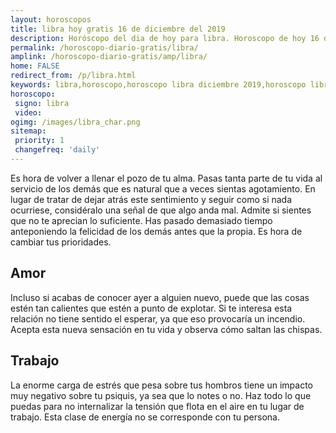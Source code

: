 ```yaml
---
layout: horoscopos
title: libra hoy gratis 16 de diciembre del 2019 
description: Horóscopo del dia de hoy para libra. Horoscopo de hoy 16 de diciembre del 2019. Las predicciones de amor, trabajo, vida personal gratis.
permalink: /horoscopo-diario-gratis/libra/
amplink: /horoscopo-diario-gratis/amp/libra/
home: FALSE
redirect_from: /p/libra.html
keywords: libra,horoscopo,horoscopo libra diciembre 2019,horoscopo libra hoy,tarot libra diciembre 2019,horoscopo libra,tarot libra hoy,horoscopo de hoy,horoscopo diario,tarot del amor,horoscopo de hoy libra,horoscopo diario del tarot, Horoscopo de hoy libra 16 de diciembre del 2019,horóscopo del día,signos zodiacales 2019, el horoscopo de hoy
horoscopo:
 signo: libra
 video:  
ogimg: /images/libra_char.png
sitemap:
 priority: 1
 changefreq: 'daily'
---
```



Es hora de volver a llenar el pozo de tu alma. Pasas tanta parte de tu vida al servicio de los demás que es natural que a veces sientas agotamiento. En lugar de tratar de dejar atrás este sentimiento y seguir como si nada ocurriese, considéralo una señal de que algo anda mal. Admite si sientes que no te aprecian lo suficiente. Has pasado demasiado tiempo anteponiendo la felicidad de los demás antes que la propia. Es hora de cambiar tus prioridades.

## Amor

Incluso si acabas de conocer ayer a alguien nuevo, puede que las cosas estén tan calientes que estén a punto de explotar. Si te interesa esta relación no tiene sentido el esperar, ya que eso provocaría un incendio. Acepta esta nueva sensación en tu vida y observa cómo saltan las chispas.

## Trabajo

La enorme carga de estrés que pesa sobre tus hombros tiene un impacto muy negativo sobre tu psiquis, ya sea que lo notes o no. Haz todo lo que puedas para no internalizar la tensión que flota en el aire en tu lugar de trabajo. Esta clase de energía no se corresponde con tu persona.